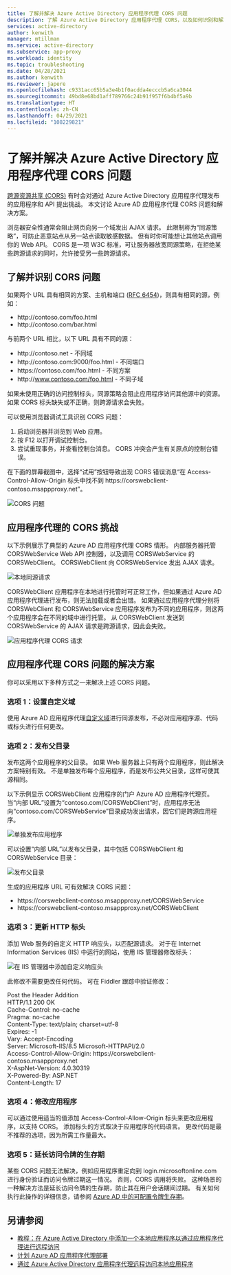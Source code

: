 ```yaml
---
title: 了解并解决 Azure Active Directory 应用程序代理 CORS 问题
description: 了解 Azure Active Directory 应用程序代理 CORS，以及如何识别和解决 CORS 问题。
services: active-directory
author: kenwith
manager: mtillman
ms.service: active-directory
ms.subservice: app-proxy
ms.workload: identity
ms.topic: troubleshooting
ms.date: 04/28/2021
ms.author: kenwith
ms.reviewer: japere
ms.openlocfilehash: c9331acc65b5a3e4b1f0acdda4ecccb5a6ca3044
ms.sourcegitcommit: 49bd8e68bd1aff789766c24b91f957f6b4bf5a9b
ms.translationtype: HT
ms.contentlocale: zh-CN
ms.lasthandoff: 04/29/2021
ms.locfileid: "108229821"
---
```

# <a name="understand-and-solve-azure-active-directory-application-proxy-cors-issues"></a>了解并解决 Azure Active Directory 应用程序代理 CORS 问题

[跨源资源共享 (CORS)](https://www.w3.org/TR/cors/) 有时会对通过 Azure Active Directory 应用程序代理发布的应用程序和 API 提出挑战。 本文讨论 Azure AD 应用程序代理 CORS 问题和解决方案。

浏览器安全性通常会阻止网页向另一个域发出 AJAX 请求。 此限制称为“同源策略”，可防止恶意站点从另一站点读取敏感数据。 但有时你可能想让其他站点调用你的 Web API。 CORS 是一项 W3C 标准，可让服务器放宽同源策略，在拒绝某些跨源请求的同时，允许接受另一些跨源请求。

## <a name="understand-and-identify-cors-issues"></a>了解并识别 CORS 问题

如果两个 URL 具有相同的方案、主机和端口 ([RFC 6454](https://tools.ietf.org/html/rfc6454))，则具有相同的源，例如：

-   http:\//contoso.com/foo.html
-   http:\//contoso.com/bar.html

与前两个 URL 相比，以下 URL 具有不同的源：

-   http:\//contoso.net - 不同域
-   http:\//contoso.com:9000/foo.html - 不同端口
-   https:\//contoso.com/foo.html - 不同方案
-   http:\//www.contoso.com/foo.html - 不同子域

如果未使用正确的访问控制标头，同源策略会阻止应用程序访问其他源中的资源。 如果 CORS 标头缺失或不正确，则跨源请求会失败。 

可以使用浏览器调试工具识别 CORS 问题：

1. 启动浏览器并浏览到 Web 应用。
1. 按 F12 以打开调试控制台。
1. 尝试重现事务，并查看控制台消息。 CORS 冲突会产生有关原点的控制台错误。

在下面的屏幕截图中，选择“试用”按钮导致出现 CORS 错误消息“在 Access-Control-Allow-Origin 标头中找不到 https:\//corswebclient-contoso.msappproxy.net”。

![CORS 问题](./media/application-proxy-understand-cors-issues/image3.png)

## <a name="cors-challenges-with-application-proxy"></a>应用程序代理的 CORS 挑战

以下示例展示了典型的 Azure AD 应用程序代理 CORS 情形。 内部服务器托管 CORSWebService Web API 控制器，以及调用 CORSWebService 的 CORSWebClient。 CORSWebClient 向 CORSWebService 发出 AJAX 请求。

![本地同源请求](./media/application-proxy-understand-cors-issues/image1.png)

CORSWebClient 应用程序在本地进行托管时可正常工作，但如果通过 Azure AD 应用程序代理进行发布，则无法加载或者会出错。 如果通过应用程序代理分别将 CORSWebClient 和 CORSWebService 应用程序发布为不同的应用程序，则这两个应用程序会在不同的域中进行托管。 从 CORSWebClient 发送到 CORSWebService 的 AJAX 请求是跨源请求，因此会失败。

![应用程序代理 CORS 请求](./media/application-proxy-understand-cors-issues/image2.png)

## <a name="solutions-for-application-proxy-cors-issues"></a>应用程序代理 CORS 问题的解决方案

你可以采用以下多种方式之一来解决上述 CORS 问题。

### <a name="option-1-set-up-a-custom-domain"></a>选项 1：设置自定义域

使用 Azure AD 应用程序代理[自定义域](./application-proxy-configure-custom-domain.md)进行同源发布，不必对应用程序源、代码或标头进行任何更改。 

### <a name="option-2-publish-the-parent-directory"></a>选项 2：发布父目录

发布这两个应用程序的父目录。 如果 Web 服务器上只有两个应用程序，则此解决方案特别有效。 不是单独发布每个应用程序，而是发布公共父目录，这样可使其源相同。

以下示例显示 CORSWebClient 应用程序的门户 Azure AD 应用程序代理页。  当“内部 URL”设置为“contoso.com/CORSWebClient”时，应用程序无法向“contoso.com/CORSWebService”目录成功发出请求，因它们是跨源应用程序。 

![单独发布应用程序](./media/application-proxy-understand-cors-issues/image4.png)

可以设置“内部 URL”以发布父目录，其中包括 CORSWebClient 和 CORSWebService 目录：

![发布父目录](./media/application-proxy-understand-cors-issues/image5.png)

生成的应用程序 URL 可有效解决 CORS 问题：

- https:\//corswebclient-contoso.msappproxy.net/CORSWebService
- https:\//corswebclient-contoso.msappproxy.net/CORSWebClient

### <a name="option-3-update-http-headers"></a>选项 3：更新 HTTP 标头

添加 Web 服务的自定义 HTTP 响应头，以匹配源请求。 对于在 Internet Information Services (IIS) 中运行的网站，使用 IIS 管理器修改标头：

![在 IIS 管理器中添加自定义响应头](./media/application-proxy-understand-cors-issues/image6.png)

此修改不需要更改任何代码。 可在 Fiddler 跟踪中验证修改：

Post the Header Addition\
HTTP/1.1 200 OK\
Cache-Control: no-cache\
Pragma: no-cache\
Content-Type: text/plain; charset=utf-8\
Expires: -1\
Vary: Accept-Encoding\
Server: Microsoft-IIS/8.5 Microsoft-HTTPAPI/2.0\
Access-Control-Allow-Origin: https\://corswebclient-contoso.msappproxy.net\
X-AspNet-Version: 4.0.30319\
X-Powered-By: ASP.NET\
Content-Length: 17

### <a name="option-4-modify-the-app"></a>选项 4：修改应用程序

可以通过使用适当的值添加 Access-Control-Allow-Origin 标头来更改应用程序，以支持 CORS。 添加标头的方式取决于应用程序的代码语言。 更改代码是最不推荐的选项，因为所需工作量最大。

### <a name="option-5-extend-the-lifetime-of-the-access-token"></a>选项 5：延长访问令牌的生存期

某些 CORS 问题无法解决，例如应用程序重定向到 login.microsoftonline.com 进行身份验证而访问令牌过期这一情况。 否则，CORS 调用将失败。 这种场景的一种解决方法是延长访问令牌的生存期，防止其在用户会话期间过期。 有关如何执行此操作的详细信息，请参阅 [Azure AD 中的可配置令牌生存期](../develop/active-directory-configurable-token-lifetimes.md)。

## <a name="see-also"></a>另请参阅
- [教程：在 Azure Active Directory 中添加一个本地应用程序以通过应用程序代理进行远程访问](../app-proxy/application-proxy-add-on-premises-application.md) 
- [计划 Azure AD 应用程序代理部署](application-proxy-deployment-plan.md) 
- [通过 Azure Active Directory 应用程序代理远程访问本地应用程序](application-proxy.md)